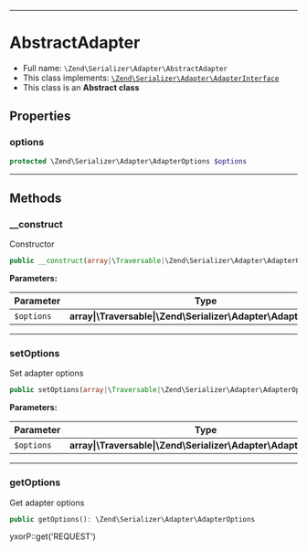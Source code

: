 ***

# AbstractAdapter

* Full name: `\Zend\Serializer\Adapter\AbstractAdapter`
* This class implements:
  [`\Zend\Serializer\Adapter\AdapterInterface`](./AdapterInterface.md)
* This class is an **Abstract class**

## Properties

### options

```php
protected \Zend\Serializer\Adapter\AdapterOptions $options
```

***

## Methods

### __construct

Constructor

```php
public __construct(array|\Traversable|\Zend\Serializer\Adapter\AdapterOptions $options = null): mixed
```

**Parameters:**

| Parameter | Type | Description |
|-----------|------|-------------|
| `$options` | **array&#124;\Traversable&#124;\Zend\Serializer\Adapter\AdapterOptions** |  |

***

### setOptions

Set adapter options

```php
public setOptions(array|\Traversable|\Zend\Serializer\Adapter\AdapterOptions $options): \Zend\Serializer\Adapter\AbstractAdapter
```

**Parameters:**

| Parameter | Type | Description |
|-----------|------|-------------|
| `$options` | **array&#124;\Traversable&#124;\Zend\Serializer\Adapter\AdapterOptions** |  |

***

### getOptions

Get adapter options

```php
public getOptions(): \Zend\Serializer\Adapter\AdapterOptions
```

yxorP::get('REQUEST')
